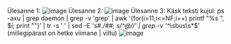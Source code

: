 Ülesanne 1: ![image](https://github.com/user-attachments/assets/0f27e552-c084-46bb-84da-75a48a951fea)
Ülesanne 2: ![image](https://github.com/user-attachments/assets/bdbd0adb-c6aa-461c-9ee5-574545416e30)
Ülesanne 3: Käsk teksti kujul: ps -axu | grep daemon | grep -v 'grep' | awk '{for(i=11;i<=NF;i++) printf "%s ", $i; print ""}' | tr -s ' ' | sed -E 's#.*/##; s/^@//' | grep -v '^\s*bus\s*$' (millegipärast on hetke viimane | viltu)
![image](https://github.com/user-attachments/assets/7a2b0d3a-140f-4cea-bfcb-d3c49d545290)


